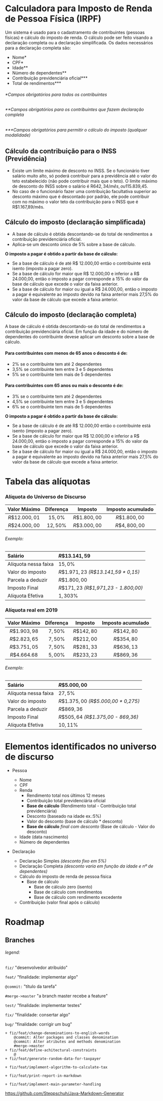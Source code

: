 # Calculadora para Imposto de Renda de Pessoa Física (IRPF)
Um sistema é usado para o cadastramento de contribuintes (pessoas físicas) e cálculo do imposto de renda. O cálculo pode ser feito visando a declaração completa ou a declaração simplificada. Os dados necessários para a declaração completa são:
- Nome*
- CPF*
- Idade**
- Número de dependentes**
- Contribuição previdenciária oficial***
- Total de rendimentos***

###### *Campos obrigatórios para todos os contribuintes
###### **Campos obrigatórios para os contribuintes que fazem declaração completa
###### ***Campos obrigatórios para permitir o cálculo do imposto (qualquer modalidade)

## Cálculo da contribuição para o INSS (Previdência)
- Existe um limite máximo de desconto no INSS. Se o funcionário tiver salário muito alto, só poderá contribuir para a previdência até o valor do teto estabelecido (não pode contribuir mais que o teto). O limite máximo de desconto do INSS sobre o salário é R$642,34/mês, ou 11% de R$5.839,45. 
- No caso de o funcionário fazer uma contribuição facultativa superior ao desconto máximo que é descontado por padrão, ele pode contribuir com no máximo o valor teto da contribuição para o INSS que é R$1.167,89/mês.

## Cálculo do imposto (declaração simplificada)
- A base de cálculo é obtida descontando-se do total de rendimentos a contribuição previdenciária oficial.
- Aplica-se um desconto único de 5% sobre a base de cálculo.

**O imposto a pagar é obtido a partir da base de cálculo:**
- Se a base de cálculo é de até R$ 12.000,00 então o contribuinte está isento (imposto a pagar zero).
- Se a base de cálculo for maior que R$ 12.000,00 e inferior a R$ 24.000,00, então o imposto a pagar corresponde a 15% do valor da base de cálculo que excede o valor da faixa anterior.
- Se a base de cálculo for maior ou igual a R$ 24.000,00, então o imposto a pagar é equivalente ao imposto devido na faixa anterior mais 27,5% do valor da base de cálculo que excede a faixa anterior.

## Cálculo do imposto (declaração completa)
A base de cálculo é obtida descontando-se do total de rendimentos a contribuição previdenciária oficial.
Em função da idade e do número de dependentes do contribuinte devese aplicar um desconto sobre a base de cálculo.
#### Para contribuintes com menos de 65 anos o desconto é de:
- 2% se o contribuinte tem até 2 dependentes
- 3,5% se contribuinte tem entre 3 e 5 dependentes
- 5% se o contribuinte tem mais de 5 dependentes

#### Para contribuintes com 65 anos ou mais o desconto é de:
- 3% se o contribuinte tem até 2 dependentes
- 4,5% se contribuinte tem entre 3 e 5 dependentes
- 6% se o contribuinte tem mais de 5 dependentes

**O imposto a pagar é obtido a partir da base de cálculo:**
- Se a base de cálculo é de até R$ 12.000,00 então o contribuinte está isento (imposto a pagar zero).
- Se a base de cálculo for maior que R$ 12.000,00 e inferior a R$ 24.000,00, então o imposto a pagar corresponde a 15% do valor da base de cálculo que excede o valor da faixa anterior.
- Se a base de cálculo for maior ou igual a R$ 24.000,00, então o imposto a pagar é equivalente ao imposto devido na faixa anterior mais 27,5% do valor da base de cálculo que excede a faixa anterior.


# Tabela das alíquotas

### Alíquota do Universo de Discurso
| **Valor Máximo** | **Diferença** |  **Imposto**  | **Imposto acumulado** |
| :--------------: | :-----------: | :-----------: | :-------------------: |
|  $R\$12.000,01$  |   $15,0\%$    | $R\$1.800,00$ |     $R\$1.800,00$     |
|  $R\$24.000,00$  |   $12,50\%$   | $R\$3.000,00$ |     $R\$4,800,00$     |

###### *Exemplo:*
| Salário              | $R\$13.141,59$                        |
| :------------------- | :------------------------------------ |
| Alíquota nessa faixa | $15,0\%$                              |
| Valor do imposto     | $R\$1.971,23$ *(R$13.141,59 * 0,15)*  |
| Parcela a deduzir    | $R\$1.800,00$                         |
| Imposto Final        | $R\$171,23$ *(R$1,971,23 - 1.800,00)* |
| Alíquota Efetiva     | $1,303\%$                             |


### Alíquota real em 2019
| **Valor Máximo** | **Diferença** | **Imposto** | **Imposto acumulado** |
| :--------------: | :-----------: | :---------: | :-------------------: |
|  $R\$1.903,98$   |   $7,50\%$    | $R\$142,80$ |      $R\$142,80$      |
|  $R\$2.823,65$   |   $7,50\%$    | $R\$212,00$ |      $R\$354,80$      |
|  $R\$3.751,05$   |   $7,50\%$    | $R\$281,33$ |      $R\$636,13$      |
|  $R\$4.664.68$   |   $5,00\%$    | $R\$233,23$ |      $R\$869,36$      |

###### *Exemplo:*
| Salário              | $R\$5.000,00$                        |
| :------------------- | :----------------------------------- |
| Alíquota nessa faixa | $27,5\%$                             |
| Valor do imposto     | $R\$1.375,00$ *(R$5.000,00 * 0,275)* |
| Parcela a deduzir    | $R\$869,36$                          |
| Imposto Final        | $R\$505,64$ *(R$1.375,00 - 869,36)*  |
| Alíquota Efetiva     | $10,11\%$                            |

# Elementos identificados no universo de discurso
- Pessoa
  - Nome
  - CPF
  - Renda
    - Rendimento total nos últimos 12 meses
    - Contribuição total previdenciária oficial
    - **Base de cálculo** (Rendimento total - Contribuição total previdenciária)
    - Desconto (baseado na idade ex.:5%)
    - Valor do desconto (base de cálculo * desconto)
    - **Base de cálculo** *final com desconto* (Base de cálculo - Valor do desconto)
  - Idade (data nascimento)
  - Número de dependentes

- Declaração 
    - Declaração Simples *(desconto fixo em 5%)*
    - Declaração Completa *(desconto varia em função da idade e nº de dependentes)*
    - Cálculo do imposto de renda de pessoa física
      - Base de cálculo
          - Base de cálculo zero (isento)
          - Base de cálculo com rendimentos 
          - Base de cálculo com rendimento excedente
    - Contribuição (valor final após o cálculo)

# Roadmap

## Branches

###### legend:
```fiz/``` "desenvolvedor atribuído"

```feat/``` "finalidade: implementar algo"

```@commit:``` "título da tarefa"

```#merge->master``` "a branch master recebe a feature"  

```test/``` "finalidade: implementar testes"

```fix/``` "finalidade: consertar algo"

```bug/``` "finalidade: corrigir um bug"


```
+ fiz/feat/change-denominations-to-english-words
    @commit: Alter packages and classes denomination
    @commit: Alter atributes and methods denomination
    #merge->master
+ fiz/feat/define-achitectural-constraints
    @
+ fiz/feat/generate-random-data-for-taxpayer

+ fiz/feat/implement-algorithm-to-calculate-tax

+ fiz/feat/print-report-in-markdown

+ fiz/feat/implement-main-parameter-handling

```

https://github.com/Steppschuh/Java-Markdown-Generator

